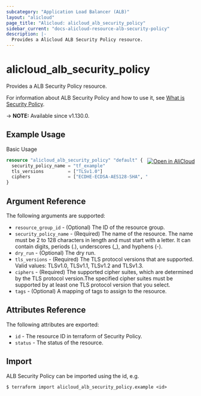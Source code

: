 ```yaml
---
subcategory: "Application Load Balancer (ALB)"
layout: "alicloud"
page_title: "Alicloud: alicloud_alb_security_policy"
sidebar_current: "docs-alicloud-resource-alb-security-policy"
description: |-
  Provides a Alicloud ALB Security Policy resource.
---
```


# alicloud_alb_security_policy

Provides a ALB Security Policy resource.

For information about ALB Security Policy and how to use it, see [What is Security Policy](https://www.alibabacloud.com/help/en/slb/application-load-balancer/developer-reference/api-alb-2020-06-16-createsecuritypolicy).

-> **NOTE:** Available since v1.130.0.

## Example Usage
<div class="oics-button" style="float: right;margin: 0 0 -40px 0;">
  <a href="https://api.aliyun.com/api-tools/terraform?resource=alicloud_alb_security_policy&exampleId=bd72c280-b973-e348-4cf6-f3af2cbf9ea1f8c1dff8&activeTab=example&spm=docs.r.alb_security_policy.0.bd72c280b9" target="_blank">
    <img alt="Open in AliCloud" src="https://img.alicdn.com/imgextra/i1/O1CN01hjjqXv1uYUlY56FyX_!!6000000006049-55-tps-254-36.svg" style="max-height: 44px; margin: 32px auto; max-width: 100%;">
  </a>
</div>

Basic Usage

```terraform
resource "alicloud_alb_security_policy" "default" {
  security_policy_name = "tf_example"
  tls_versions         = ["TLSv1.0"]
  ciphers              = ["ECDHE-ECDSA-AES128-SHA", "AES256-SHA"]
}
```

## Argument Reference

The following arguments are supported:

* `resource_group_id` - (Optional) The ID of the resource group.
* `security_policy_name` - (Required) The name of the resource. The name must be 2 to 128 characters in length and must start with a letter. It can contain digits, periods (.), underscores (_), and hyphens (-).
* `dry_run` - (Optional) The dry run.
* `tls_versions` - (Required) The TLS protocol versions that are supported. Valid values: TLSv1.0, TLSv1.1, TLSv1.2 and TLSv1.3.
* `ciphers` - (Required) The supported cipher suites, which are determined by the TLS protocol version.The specified cipher suites must be supported by at least one TLS protocol version that you select. 
* `tags` - (Optional) A mapping of tags to assign to the resource.
## Attributes Reference

The following attributes are exported:

* `id` - The resource ID in terraform of Security Policy.
* `status` - The status of the resource.

## Import

ALB Security Policy can be imported using the id, e.g.

```shell
$ terraform import alicloud_alb_security_policy.example <id>
```
